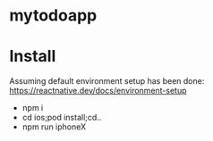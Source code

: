 # mytodoapp

# Install
Assuming default environment setup has been done:
https://reactnative.dev/docs/environment-setup

- npm i
- cd ios;pod install;cd..
- npm run iphoneX
